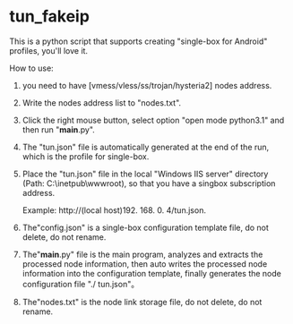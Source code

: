 # tun_fakeip
This is a python script that supports creating "single-box for Android" profiles, you'll love it.

How to use:

1. you need to have [vmess/vless/ss/trojan/hysteria2] nodes address.

2. Write the nodes address list to "nodes.txt".

3. Click the right mouse button, select option "open mode python3.1" and then run "__main__.py".

4. The "tun.json" file is automatically generated at the end of the run, which is the profile for single-box.

5. Place the "tun.json" file in the local "Windows IIS server" directory (Path:  C:\inetpub\wwwroot), so that you have a singbox subscription address.

   Example: http://(local host)192. 168. 0. 4/tun.json.
   
6. The"config.json" is a single-box configuration template file, do not delete, do not rename.
   
7. The"__main__.py" file is the main program, analyzes and extracts the processed node information, then auto writes the processed node information into the configuration template, finally generates the node configuration file "./ tun.json"。
	 
8. The"nodes.txt" is the node link storage file, do not delete, do not rename.
